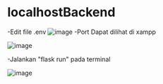 # localhostBackend

-Edit file .env
![image](https://user-images.githubusercontent.com/24908637/171874320-21a7eb0e-1634-4a80-88ce-15abd3a8a31e.png)
-Port Dapat dilihat di xampp

![image](https://user-images.githubusercontent.com/24908637/171874355-07aaf0c4-14c5-42b9-9a1a-78204467015f.png)

-Jalankan "flask run" pada terminal

![image](https://user-images.githubusercontent.com/24908637/171874524-4267dde4-71cd-4785-8ab8-d8ddec4f7764.png)
